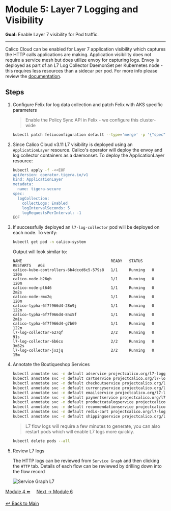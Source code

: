 # Module 5: Layer 7 Logging and Visibility

**Goal:** Enable Layer 7 visibility for Pod traffic.

---

Calico Cloud can be enabled for Layer 7 application visibility which captures the HTTP calls applications are making. Application visibility does not require a service mesh but does utilize envoy for capturing logs. Envoy is deployed as part of an L7 Log Collector DaemonSet per Kubernetes node - this requires less resources than a sidecar per pod. For more info please review the [documentation](https://docs.tigera.io/calico-cloud/visibility/elastic/l7/configure).

## Steps

1. Configure Felix for log data collection and patch Felix with AKS specific parameters

    >Enable the Policy Sync API in Felix - we configure this cluster-wide

    ```bash
    kubectl patch felixconfiguration default --type='merge' -p '{"spec":{"policySyncPathPrefix":"/var/run/nodeagent"}}'
    ```

2. Since Calico Cloud v3.11 L7 visibility is deployed using an `ApplicationLayer` resource. Calico's operator will deploy the envoy and log collector containers as a daemonset. To deploy the ApplicationLayer resource:

    ```bash
    kubectl apply -f -<<EOF
    apiVersion: operator.tigera.io/v1
    kind: ApplicationLayer
    metadata:
      name: tigera-secure
    spec:
      logCollection:
        collectLogs: Enabled
        logIntervalSeconds: 5
        logRequestsPerInterval: -1
    EOF
    ```

3. If successfully deployed an `l7-log-collector` pod will be deployed on each node. To verify:

    ```bash
    kubectl get pod -n calico-system
    ```

    Output will look similar to:

    ```text
    NAME                                       READY   STATUS    RESTARTS   AGE
    calico-kube-controllers-6b4dccd6c5-579s8   1/1     Running   0          120m
    calico-node-b26qh                          1/1     Running   0          120m
    calico-node-pl646                          1/1     Running   0          2m2s
    calico-node-rmx2q                          1/1     Running   0          120m
    calico-typha-6f7f966d4-28n9j               1/1     Running   0          122m
    calico-typha-6f7f966d4-8nx5f               1/1     Running   0          2m1s
    calico-typha-6f7f966d4-g7b69               1/1     Running   0          122m
    l7-log-collector-627qf                     2/2     Running   0          91s
    l7-log-collector-6b6cx                     2/2     Running   0          3m52s
    l7-log-collector-jxzjq                     2/2     Running   0          15m
    ```

4. Annotate the Boutiqueshop Services

    ```bash
    kubectl annotate svc -n default adservice projectcalico.org/l7-logging=true
    kubectl annotate svc -n default cartservice projectcalico.org/l7-logging=true
    kubectl annotate svc -n default checkoutservice projectcalico.org/l7-logging=true
    kubectl annotate svc -n default currencyservice projectcalico.org/l7-logging=true
    kubectl annotate svc -n default emailservice projectcalico.org/l7-logging=true
    kubectl annotate svc -n default paymentservice projectcalico.org/l7-logging=true
    kubectl annotate svc -n default productcatalogservice projectcalico.org/l7-logging=true
    kubectl annotate svc -n default recommendationservice projectcalico.org/l7-logging=true
    kubectl annotate svc -n default redis-cart projectcalico.org/l7-logging=true
    kubectl annotate svc -n default shippingservice projectcalico.org/l7-logging=true
    ```

    >L7 flow logs will require a few minutes to generate, you can also restart pods which will enable L7 logs more quickly.

    ```bash
    kubectl delete pods --all
    ```

5. Review L7 logs

    The HTTP logs can be reviewed from `Service Graph` and then clicking the `HTTP` tab. Details of each flow can be reviewed by drilling down into the flow record

    ![Service Graph L7](../img/service-graph-l7.png)

[Module 4 :arrow_left:](../modules/dns-egress-access-controls.md) &nbsp;&nbsp;&nbsp;&nbsp;[Next -> Module 6](../modules/using-observability-tools.md)

[:leftwards_arrow_with_hook: Back to Main](/README.md)
